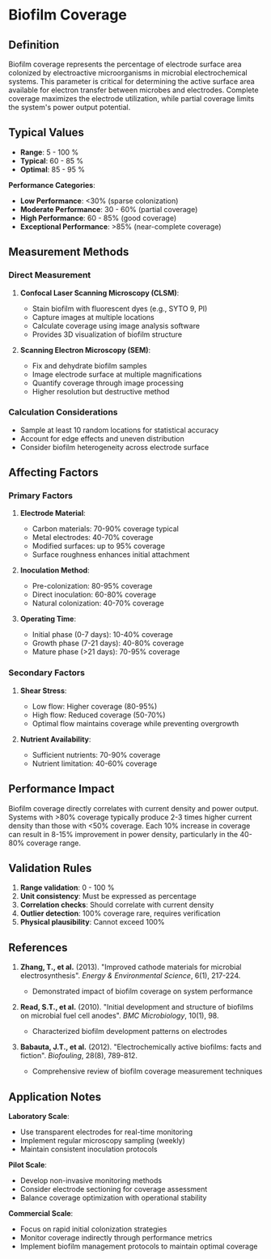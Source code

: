 <!--
Parameter ID: biofilm_coverage
Category: biological
Generated: 2025-01-16T10:25:00.000Z
-->

# Biofilm Coverage

## Definition

Biofilm coverage represents the percentage of electrode surface area colonized
by electroactive microorganisms in microbial electrochemical systems. This
parameter is critical for determining the active surface area available for
electron transfer between microbes and electrodes. Complete coverage maximizes
the electrode utilization, while partial coverage limits the system's power
output potential.

## Typical Values

- **Range**: 5 - 100 %
- **Typical**: 60 - 85 %
- **Optimal**: 85 - 95 %

**Performance Categories**:

- **Low Performance**: <30% (sparse colonization)
- **Moderate Performance**: 30 - 60% (partial coverage)
- **High Performance**: 60 - 85% (good coverage)
- **Exceptional Performance**: >85% (near-complete coverage)

## Measurement Methods

### Direct Measurement

1. **Confocal Laser Scanning Microscopy (CLSM)**:

   - Stain biofilm with fluorescent dyes (e.g., SYTO 9, PI)
   - Capture images at multiple locations
   - Calculate coverage using image analysis software
   - Provides 3D visualization of biofilm structure

2. **Scanning Electron Microscopy (SEM)**:
   - Fix and dehydrate biofilm samples
   - Image electrode surface at multiple magnifications
   - Quantify coverage through image processing
   - Higher resolution but destructive method

### Calculation Considerations

- Sample at least 10 random locations for statistical accuracy
- Account for edge effects and uneven distribution
- Consider biofilm heterogeneity across electrode surface

## Affecting Factors

### Primary Factors

1. **Electrode Material**:

   - Carbon materials: 70-90% coverage typical
   - Metal electrodes: 40-70% coverage
   - Modified surfaces: up to 95% coverage
   - Surface roughness enhances initial attachment

2. **Inoculation Method**:

   - Pre-colonization: 80-95% coverage
   - Direct inoculation: 60-80% coverage
   - Natural colonization: 40-70% coverage

3. **Operating Time**:
   - Initial phase (0-7 days): 10-40% coverage
   - Growth phase (7-21 days): 40-80% coverage
   - Mature phase (>21 days): 70-95% coverage

### Secondary Factors

1. **Shear Stress**:

   - Low flow: Higher coverage (80-95%)
   - High flow: Reduced coverage (50-70%)
   - Optimal flow maintains coverage while preventing overgrowth

2. **Nutrient Availability**:
   - Sufficient nutrients: 70-90% coverage
   - Nutrient limitation: 40-60% coverage

## Performance Impact

Biofilm coverage directly correlates with current density and power output.
Systems with >80% coverage typically produce 2-3 times higher current density
than those with <50% coverage. Each 10% increase in coverage can result in 8-15%
improvement in power density, particularly in the 40-80% coverage range.

## Validation Rules

1. **Range validation**: 0 - 100 %
2. **Unit consistency**: Must be expressed as percentage
3. **Correlation checks**: Should correlate with current density
4. **Outlier detection**: 100% coverage rare, requires verification
5. **Physical plausibility**: Cannot exceed 100%

## References

1. **Zhang, T., et al.** (2013). "Improved cathode materials for microbial
   electrosynthesis". _Energy & Environmental Science_, 6(1), 217-224.

   - Demonstrated impact of biofilm coverage on system performance

2. **Read, S.T., et al.** (2010). "Initial development and structure of biofilms
   on microbial fuel cell anodes". _BMC Microbiology_, 10(1), 98.

   - Characterized biofilm development patterns on electrodes

3. **Babauta, J.T., et al.** (2012). "Electrochemically active biofilms: facts
   and fiction". _Biofouling_, 28(8), 789-812.
   - Comprehensive review of biofilm coverage measurement techniques

## Application Notes

**Laboratory Scale**:

- Use transparent electrodes for real-time monitoring
- Implement regular microscopy sampling (weekly)
- Maintain consistent inoculation protocols

**Pilot Scale**:

- Develop non-invasive monitoring methods
- Consider electrode sectioning for coverage assessment
- Balance coverage optimization with operational stability

**Commercial Scale**:

- Focus on rapid initial colonization strategies
- Monitor coverage indirectly through performance metrics
- Implement biofilm management protocols to maintain optimal coverage
